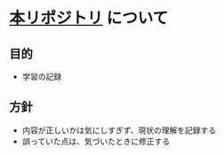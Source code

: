 # [本リポジトリ](https://github.com/kkt0116/til) について
## 目的
- 学習の記録

## 方針
- 内容が正しいかは気にしすぎず、現状の理解を記録する
- 誤っていた点は、気づいたときに修正する
